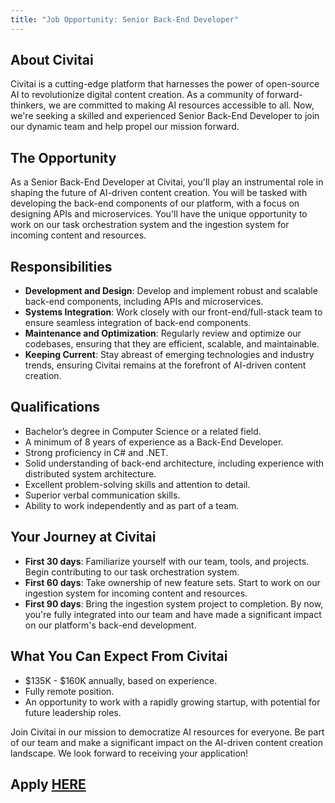 ```yaml
---
title: "Job Opportunity: Senior Back-End Developer"
---
```


## About Civitai

Civitai is a cutting-edge platform that harnesses the power of open-source AI to revolutionize digital content creation. As a community of forward-thinkers, we are committed to making AI resources accessible to all. Now, we're seeking a skilled and experienced Senior Back-End Developer to join our dynamic team and help propel our mission forward.

## The Opportunity

As a Senior Back-End Developer at Civitai, you'll play an instrumental role in shaping the future of AI-driven content creation. You will be tasked with developing the back-end components of our platform, with a focus on designing APIs and microservices. You'll have the unique opportunity to work on our task orchestration system and the ingestion system for incoming content and resources.

## Responsibilities

- **Development and Design**: Develop and implement robust and scalable back-end components, including APIs and microservices.
- **Systems Integration**: Work closely with our front-end/full-stack team to ensure seamless integration of back-end components.
- **Maintenance and Optimization**: Regularly review and optimize our codebases, ensuring that they are efficient, scalable, and maintainable.
- **Keeping Current**: Stay abreast of emerging technologies and industry trends, ensuring Civitai remains at the forefront of AI-driven content creation.

## Qualifications

- Bachelor’s degree in Computer Science or a related field.
- A minimum of 8 years of experience as a Back-End Developer.
- Strong proficiency in C# and .NET.
- Solid understanding of back-end architecture, including experience with distributed system architecture.
- Excellent problem-solving skills and attention to detail.
- Superior verbal communication skills.
- Ability to work independently and as part of a team.

## Your Journey at Civitai

- **First 30 days**: Familiarize yourself with our team, tools, and projects. Begin contributing to our task orchestration system.
- **First 60 days**: Take ownership of new feature sets. Start to work on our ingestion system for incoming content and resources.
- **First 90 days**: Bring the ingestion system project to completion. By now, you're fully integrated into our team and have made a significant impact on our platform's back-end development.

## What You Can Expect From Civitai

- $135K - $160K annually, based on experience.
- Fully remote position.
- An opportunity to work with a rapidly growing startup, with potential for future leadership roles.

Join Civitai in our mission to democratize AI resources for everyone. Be part of our team and make a significant impact on the AI-driven content creation landscape. We look forward to receiving your application!

## Apply [HERE](https://forms.clickup.com/8459928/f/825mr-5820/BEIF9TG69LYV9MQVSW)
